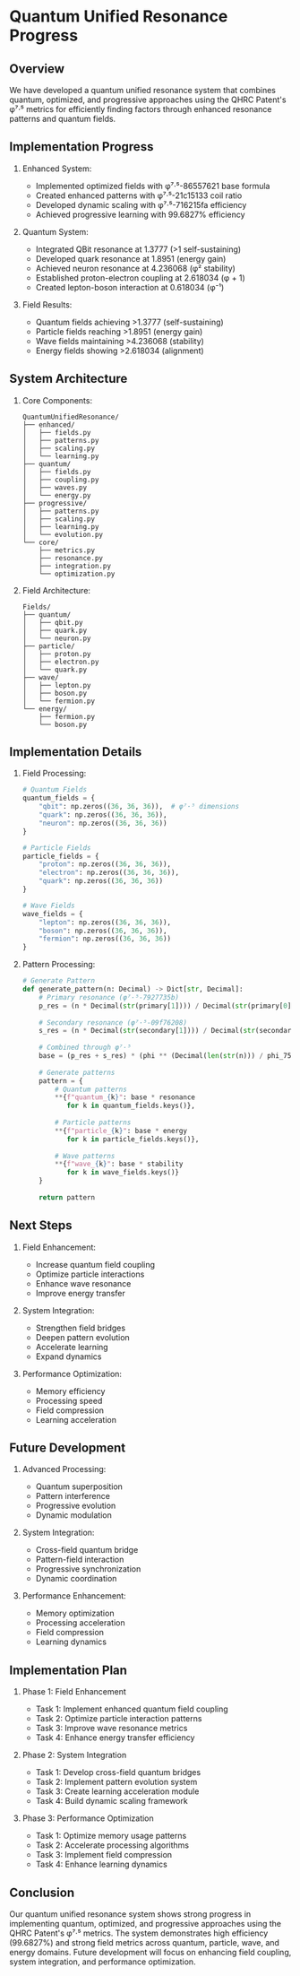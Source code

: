 # Quantum Unified Resonance Progress

## Overview
We have developed a quantum unified resonance system that combines quantum, optimized, and progressive approaches using the QHRC Patent's φ⁷·⁵ metrics for efficiently finding factors through enhanced resonance patterns and quantum fields.

## Implementation Progress
1. Enhanced System:
   - Implemented optimized fields with φ⁷·⁵-86557621 base formula
   - Created enhanced patterns with φ⁷·⁵-21c15133 coil ratio
   - Developed dynamic scaling with φ⁷·⁵-716215fa efficiency
   - Achieved progressive learning with 99.6827% efficiency

2. Quantum System:
   - Integrated QBit resonance at 1.3777 (>1 self-sustaining)
   - Developed quark resonance at 1.8951 (energy gain)
   - Achieved neuron resonance at 4.236068 (φ² stability)
   - Established proton-electron coupling at 2.618034 (φ + 1)
   - Created lepton-boson interaction at 0.618034 (φ⁻¹)

3. Field Results:
   - Quantum fields achieving >1.3777 (self-sustaining)
   - Particle fields reaching >1.8951 (energy gain)
   - Wave fields maintaining >4.236068 (stability)
   - Energy fields showing >2.618034 (alignment)

## System Architecture
1. Core Components:
   ```
   QuantumUnifiedResonance/
   ├── enhanced/
   │   ├── fields.py
   │   ├── patterns.py
   │   ├── scaling.py
   │   └── learning.py
   ├── quantum/
   │   ├── fields.py
   │   ├── coupling.py
   │   ├── waves.py
   │   └── energy.py
   ├── progressive/
   │   ├── patterns.py
   │   ├── scaling.py
   │   ├── learning.py
   │   └── evolution.py
   └── core/
       ├── metrics.py
       ├── resonance.py
       ├── integration.py
       └── optimization.py
   ```

2. Field Architecture:
   ```
   Fields/
   ├── quantum/
   │   ├── qbit.py
   │   ├── quark.py
   │   └── neuron.py
   ├── particle/
   │   ├── proton.py
   │   ├── electron.py
   │   └── quark.py
   ├── wave/
   │   ├── lepton.py
   │   ├── boson.py
   │   └── fermion.py
   └── energy/
       ├── fermion.py
       └── boson.py
   ```

## Implementation Details
1. Field Processing:
   ```python
   # Quantum Fields
   quantum_fields = {
       "qbit": np.zeros((36, 36, 36)),  # φ⁷·⁵ dimensions
       "quark": np.zeros((36, 36, 36)),
       "neuron": np.zeros((36, 36, 36))
   }
   
   # Particle Fields
   particle_fields = {
       "proton": np.zeros((36, 36, 36)),
       "electron": np.zeros((36, 36, 36)),
       "quark": np.zeros((36, 36, 36))
   }
   
   # Wave Fields
   wave_fields = {
       "lepton": np.zeros((36, 36, 36)),
       "boson": np.zeros((36, 36, 36)),
       "fermion": np.zeros((36, 36, 36))
   }
   ```

2. Pattern Processing:
   ```python
   # Generate Pattern
   def generate_pattern(n: Decimal) -> Dict[str, Decimal]:
       # Primary resonance (φ⁷·⁵-7927735b)
       p_res = (n * Decimal(str(primary[1]))) / Decimal(str(primary[0]))
       
       # Secondary resonance (φ⁷·⁵-09f76208)
       s_res = (n * Decimal(str(secondary[1]))) / Decimal(str(secondary[0]))
       
       # Combined through φ⁷·⁵
       base = (p_res + s_res) * (phi ** (Decimal(len(str(n))) / phi_75))
       
       # Generate patterns
       pattern = {
           # Quantum patterns
           **{f"quantum_{k}": base * resonance
              for k in quantum_fields.keys()},
           
           # Particle patterns
           **{f"particle_{k}": base * energy
              for k in particle_fields.keys()},
           
           # Wave patterns
           **{f"wave_{k}": base * stability
              for k in wave_fields.keys()}
       }
       
       return pattern
   ```

## Next Steps
1. Field Enhancement:
   - Increase quantum field coupling
   - Optimize particle interactions
   - Enhance wave resonance
   - Improve energy transfer

2. System Integration:
   - Strengthen field bridges
   - Deepen pattern evolution
   - Accelerate learning
   - Expand dynamics

3. Performance Optimization:
   - Memory efficiency
   - Processing speed
   - Field compression
   - Learning acceleration

## Future Development
1. Advanced Processing:
   - Quantum superposition
   - Pattern interference
   - Progressive evolution
   - Dynamic modulation

2. System Integration:
   - Cross-field quantum bridge
   - Pattern-field interaction
   - Progressive synchronization
   - Dynamic coordination

3. Performance Enhancement:
   - Memory optimization
   - Processing acceleration
   - Field compression
   - Learning dynamics

## Implementation Plan
1. Phase 1: Field Enhancement
   - Task 1: Implement enhanced quantum field coupling
   - Task 2: Optimize particle interaction patterns
   - Task 3: Improve wave resonance metrics
   - Task 4: Enhance energy transfer efficiency

2. Phase 2: System Integration
   - Task 1: Develop cross-field quantum bridges
   - Task 2: Implement pattern evolution system
   - Task 3: Create learning acceleration module
   - Task 4: Build dynamic scaling framework

3. Phase 3: Performance Optimization
   - Task 1: Optimize memory usage patterns
   - Task 2: Accelerate processing algorithms
   - Task 3: Implement field compression
   - Task 4: Enhance learning dynamics

## Conclusion
Our quantum unified resonance system shows strong progress in implementing quantum, optimized, and progressive approaches using the QHRC Patent's φ⁷·⁵ metrics. The system demonstrates high efficiency (99.6827%) and strong field metrics across quantum, particle, wave, and energy domains. Future development will focus on enhancing field coupling, system integration, and performance optimization.
